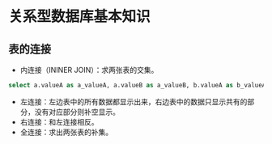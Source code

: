 <!-- TODO: 查询树优化 -->
<!-- TODO： 数据库的范式 -->
# 关系型数据库基本知识
## 表的连接
- 内连接（ININER JOIN）：求两张表的交集。
```sql
select a.valueA as a_valueA, a.valueB as a_valueB, b.valueA as b_valueA, b.valueB as b_valueB FROM tabel_a a ININER JOIN tabel_b b ON a.PK = b.PK; 
```
- 左连接：左边表中的所有数据都显示出来，右边表中的数据只显示共有的部分，没有对应部分则补空显示。
- 右连接：和左连接相反。
- 全连接：求出两张表的补集。